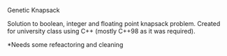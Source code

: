 Genetic Knapsack

Solution to boolean, integer and floating point knapsack problem. Created for university class using C++ (mostly C++98 as it was required). 

*Needs some refeactoring and cleaning 
